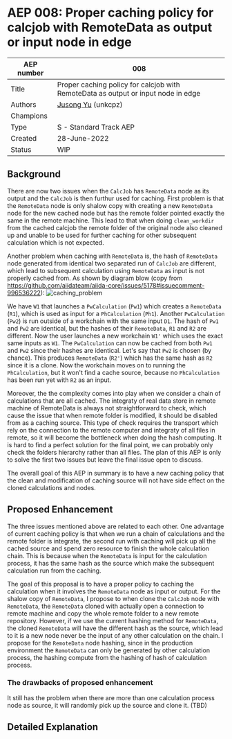 # AEP 008: Proper caching policy for calcjob with RemoteData as output or input node in edge

| AEP number | 008                                                          |
|------------|--------------------------------------------------------------|
| Title      | Proper caching policy for calcjob with RemoteData as output or input node in edge          |
| Authors    | [Jusong Yu](mailto:jusong.yu@epfl.ch) (unkcpz)     |
| Champions  |                                                              |
| Type       | S - Standard Track AEP                                       |
| Created    | 28-June-2022                                                  |
| Status     | WIP                                                  |

## Background
There are now two issues when the `CalcJob` has `RemoteData` node as its output and the `CalcJob` is then furthur used for caching. 
First problem is that the `RemoteData` node is only shalow copy with creating a new `RemoteData` node for the new cached node but has the remote folder pointed exactly the same in the remote machine.
This lead to that when doing `clean_workdir` from the cached calcjob the remote folder of the original node also cleaned up and unable to be used for further caching for other subsequent calculation which is not expected.

Another problem when caching with `RemoteData` is, the hash of `RemoteData` node generated from identical two separated run of `CalcJob` are different, which lead to subsequent calculation using `RemoteData` as input is not properly cached from. 
As shown by diagram blow (copy from https://github.com/aiidateam/aiida-core/issues/5178#issuecomment-996536222):
![caching_problem](https://user-images.githubusercontent.com/6992332/146514431-c9634668-6a0d-43ca-8829-4a3a69c16d27.png)

We have `W1` that launches a `PwCalculation` (`Pw1`) which creates a `RemoteData` (`R1`), which is used as input for a `PhCalculation` (`Ph1`). 
Another `PwCalculation`  (`Pw2`) is run outside of a workchain with the same input `D1`. The hash of `Pw1` and `Pw2` are identical, but the hashes of their `RemoteData`, `R1` and `R2` are different. Now the user launches a new workchain `W1'` which uses the exact same inputs as `W1`. 
The  `PwCalculation` can now be cached from both `Pw1` and `Pw2` since their hashes are identical. Let's say that `Pw2` is chosen (by chance). This produces `RemoteData` (`R2'`) which has the same hash as `R2` since it is a clone. 
Now the workchain moves on to running the `PhCalculation`, but it won't find a cache source, because no `PhCalculation` has been run yet with `R2` as an input.

Moreover, the the complexity comes into play when we consider a chain of calculations that are all cached. 
The integraty of real data store in remote machine of RemoteData is always not straightforward to check, which cause the issue that when remote folder is modified, it should be disabled from as a caching source. 
This type of check requires the transport which rely on the connection to the remote computer and integraty of all files in remote, so it will become the bottleneck when doing the hash computing.
It is hard to find a perfect solution for the final point, we can probably only check the folders hierarchy rather than all files.
The plan of this AEP is only to solve the first two issues but leave the final issue open to discuss.

The overall goal of this AEP in summary is to have a new caching policy that the clean and modification of caching source will not have side effect on the cloned calculations and nodes.

## Proposed Enhancement 
The three issues mentioned above are related to each other. 
One advantage of current caching policy is that when we run a chain of calculations and the remote folder is integrate, the second run with caching will pick up all the cached source and spend zero resource to finish the whole calculation chain.
This is because when the `RemoteData` is input for the calculation process, it has the same hash as the source which make the subsequent calculation run from the caching.

The goal of this proposal is to have a proper policy to caching the calculation when it involves the `RemoteData` node as input or output. 
For the shalow copy of `RemoteData`, I propose to when clone the `CalcJob` node with `RemoteData`, the `RemoteData` cloned with actually open a connection to remote machine and copy the whole remote folder to a new remote repository. 
However, if we use the current hashing method for `RemoteData`, the cloned `RemoteData` will have the different hash as the source, which lead to it is a new node never be the input of any other calculation on the chain.
I propose for the `RemoteData` node hashing, since in the production environment the `RemoteData` can only be generated by other calculation process, the hashing compute from the hashing of hash of calculation process.

### The drawbacks of proposed enhancement
It still has the problem when there are more than one calculation process node as source, it will randomly pick up the source and clone it. 
(TBD)

## Detailed Explanation 
